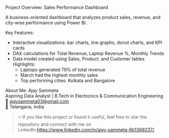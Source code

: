 Project Overview: Sales Performance Dashboard

A business-oriented dashboard that analyzes product sales, revenue, and city-wise performance using Power BI.

Key Features:
- Interactive visualizations: bar charts, line graphs, donut charts, and KPI cards
- DAX calculations for Total Revenue, Laptop Revenue %, Monthly Trends
- Data model created using Sales, Product, and Customer tables
Highlights:  
  - Laptops generated 79% of total revenue  
  - March had the highest monthly sales  
  - Top performing cities: Kolkata and Bangalore 


About Me:
Ajay Sammeta  
Aspiring Data Analyst | B.Tech in Electronics & Communication Engineering  
📧 ajaysammeta03@gmail.com  
📍 Telangana, India

> ⭐ If you like this project or found it useful, feel free to star the repository and connect with me on LinkedIn:https://www.linkedin.com/in/ajay-sammeta-6b1369237/
